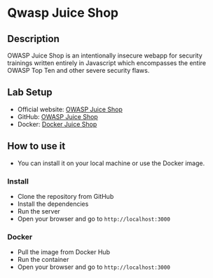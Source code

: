 # Qwasp Juice Shop

## Description

OWASP Juice Shop is an intentionally insecure webapp for security trainings written entirely in Javascript which encompasses the entire OWASP Top Ten and other severe security flaws.

## Lab Setup

- Official website: [OWASP Juice Shop](https://owasp.org/www-project-juice-shop/)
- GitHub: [OWASP Juice Shop](https://github.com/juice-shop/juice-shop)
- Docker: [Docker Juice Shop](https://hub.docker.com/r/bkimminich/juice-shop)

## How to use it

- You can install it on your local machine or use the Docker image.

### Install

- Clone the repository from GitHub
- Install the dependencies
- Run the server
- Open your browser and go to `http://localhost:3000`


### Docker

- Pull the image from Docker Hub
- Run the container
- Open your browser and go to `http://localhost:3000`



